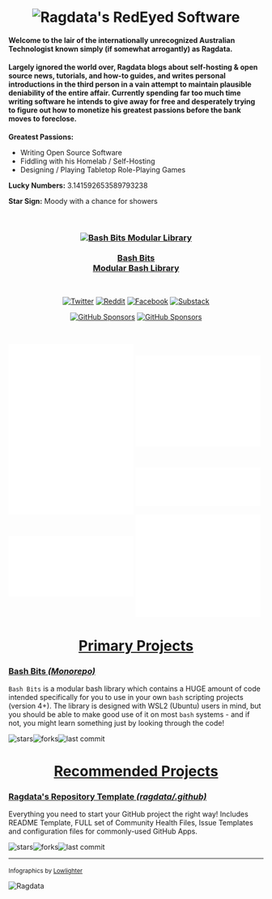 <h1 align="center">
<img src="https://user-images.githubusercontent.com/6827931/226155940-f16a03c0-bcf8-48a1-8537-c8469efe273b.png" alt="Ragdata's RedEyed Software">
</h1>

<h4>Welcome to the lair of the internationally unrecognized Australian Technologist known simply (if somewhat arrogantly) as Ragdata.</h4>

<h4>Largely ignored the world over, Ragdata blogs about self-hosting & open source news, tutorials, and how-to guides, and writes personal introductions in the third person in a vain attempt to maintain plausible deniability of the entire affair.  Currently spending far too much time writing software he intends to give away for free and desperately trying to figure out how to monetize his greatest passions before the bank moves to foreclose.</h4>

**Greatest Passions:**

 - Writing Open Source Software
 - Fiddling with his Homelab / Self-Hosting
 - Designing / Playing Tabletop Role-Playing Games

**Lucky Numbers:**  3.141592653589793238 

**Star Sign:** Moody with a chance for showers

<br />

<h3 align="center">

<a href="https://github.com/bash-bits" target="_blank"><img src="https://user-images.githubusercontent.com/6827931/227745915-3211c64a-1e29-4089-b352-4700721e0f0e.png" alt="Bash Bits Modular Library" /><br /><br />Bash Bits<br />Modular Bash Library</a>

</h3>

<br />

<div align="center">

<a href="https://twitter.com/RedEyedSoftware" target="_blank"><img src="https://img.shields.io/badge/Twitter-55ACEE?style=for-the-badge&logo=twitter&logoColor=white" alt="Twitter"></a>
<a href="https://reddit.com/r/RedeyedSoftware" target="_blank"><img src="https://img.shields.io/badge/Reddit-FF4500?style=for-the-badge&logo=reddit&logoColor=white" alt="Reddit"></a>
<a href="https://facebook.com/redeyedsoftware" target="_blank"><img src="https://img.shields.io/badge/Facebook-3B5998?style=for-the-badge&logo=facebook&logoColor=white" alt="Facebook"></a>
<a href="https://discord.gg/54PkrM7TKq" target="_blank"><img src="https://img.shields.io/badge/Discord-7289da?style=for-the-badge&logo=discord&logoColor=white" alt="Substack"></a>

<a href="https://github.com/sponsors/Ragdata" target="_blank"><img src="https://img.shields.io/badge/Sponsor_Ragdata-30363D?style=for-the-badge&logo=github-sponsors&logoColor=EA4AAA" alt="GitHub Sponsors"></a>
<a href="https://ko-fi.com/ragdata" target="_blank"><img src="https://img.shields.io/badge/Support_Ragdata-F16061?style=for-the-badge&logo=ko-fi&logoColor=white" alt="GitHub Sponsors"></a>

</div>

<br />

<a href="https://github.com/ragdata"><img src="./repositories.svg" alt="Repositories" width="49%" align="center" /></a>
<a href="https://github.com/ragdata"><img src="./github-habits.svg" alt="Habits" width="49%" align="center" /></a>
<a href="https://github.com/ragdata"><img src="./iso-calendar.svg" alt="Calendar" width="49%" align="center" /></a>
<a href="https://github.com/ragdata"><img src="./languages.svg" alt="Languages" width="49%" align="center" /></a>
<a href="https://github.com/ragdata"><img src="./wakatime.svg" alt="Wakatime" width="49%" align="center" /></a>
<a href="https://github.com/ragdata"><img src="./achievements.svg" alt="Activity" width="49%" align="center" /></a>

<h1 align="center"><a name="top" href="#top">Primary Projects</a></h1>

<h3><a name="github" href="https://github.com/bash-bits">Bash Bits <em>(Monorepo)</em></a></h3>

`Bash Bits` is a modular bash library which contains a HUGE amount of code intended specifically for you to use in your own `bash` scripting projects (version 4+).  The library is designed with WSL2 (Ubuntu) users in mind, but you should be able to make good use of it on most `bash` systems - and if not, you might learn something just by looking through the code!  

<img src="https://img.shields.io/github/stars/bash-bits/bash-bits?style=social" alt="stars" align="left">
<img src="https://img.shields.io/github/forks/bash-bits/bash-bits?style=social" alt="forks" align="left">
<img src="https://img.shields.io/github/last-commit/bash-bits/bash-bits?style=flat-square" alt="last commit">



<h1 align="center"><a name="rec" href="#rec">Recommended Projects</a></h1>

<h3><a name="github" href="https://github.com/ragdata/.github">Ragdata's Repository Template <em>(ragdata/.github)</em></a></h3>

Everything you need to start your GitHub project the right way!  Includes README Template, FULL set of Community Health Files, Issue Templates and configuration files for commonly-used GitHub Apps.

<img src="https://img.shields.io/github/stars/ragdata/.github?style=social" alt="stars" align="left">
<img src="https://img.shields.io/github/forks/ragdata/.github?style=social" alt="forks" align="left">
<img src="https://img.shields.io/github/last-commit/ragdata/.github?style=flat-square" alt="last commit">

<hr />

[//]: # (<h3><a name="" href=""></a></h3>)

<small>Infographics by <a href="https://github.com/lowlighter/metrics" target="_blank">Lowlighter</a></small>

<img src="https://komarev.com/ghpvc/?username=Ragdata&label=PROFILE+VIEWS&color=4a6bad&style=flat-square" alt="Ragdata" />
